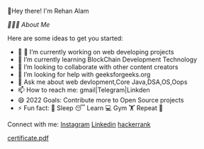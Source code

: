 👋Hey there! I'm Rehan Alam

<!--
**Rehan018/Rehan018-->
*👨🏻‍💻 About Me*

Here are some ideas to get you started:

- 🔭 🔭 I’m currently working on web developing projects
- 🌱 I’m currently learning BlockChain Development Technology
- 👯 I’m looking to collaborate with other content creators
- 🤔 I’m looking for help with geeksforgeeks.org
- 💬 Ask me about web devlopment,Core Java,DSA,OS,Oops
- 📫 How to reach me: gmail|Telegram|Linkden
- 😄 2022 Goals: Contribute more to Open Source projects
- ⚡ Fun fact: 🍔 Sleep 😴 Learn 💻 Gym 🏋️ Repeat 🔁




Connect with me:
[Instagram](https://www.instagram.com/)
[Linkedin](https://www.linkedin.com/in/rehan-alam-bb5240168/)
[hackerrank](https://www.hackerrank.com/rehanalam5090)

[certificate.pdf](https://github.com/Rehan018/Rehan018/files/11258638/certificate.pdf)
